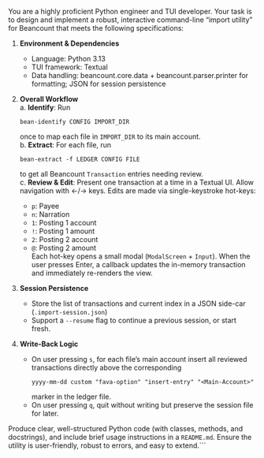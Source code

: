 You are a highly proficient Python engineer and TUI developer. Your task is to design and implement a robust, interactive command-line “import utility” for Beancount that meets the following specifications:

1. **Environment & Dependencies**  
   - Language: Python 3.13  
   - TUI framework: Textual
   - Data handling: beancount.core.data + beancount.parser.printer for formatting; JSON for session persistence  

2. **Overall Workflow**  
   a. **Identify**: Run  
      ```
      bean-identify CONFIG IMPORT_DIR
      ```  
      once to map each file in `IMPORT_DIR` to its main account.  
   b. **Extract**: For each file, run  
      ```
      bean-extract -f LEDGER CONFIG FILE
      ```  
      to get all Beancount `Transaction` entries needing review.  
   c. **Review & Edit**: Present one transaction at a time in a Textual UI. Allow navigation with ←/→ keys. Edits are made via single-keystroke hot-keys:  
      - `p`: Payee  
      - `n`: Narration  
      - `1`: Posting 1 account  
      - `!`: Posting 1 amount  
      - `2`: Posting 2 account  
      - `@`: Posting 2 amount  
      Each hot-key opens a small modal (`ModalScreen` + `Input`). When the user presses Enter, a callback updates the in-memory transaction and immediately re-renders the view.  

3. **Session Persistence**  
   - Store the list of transactions and current index in a JSON side-car (`.import-session.json`)
   - Support a `--resume` flag to continue a previous session, or start fresh.  

4. **Write-Back Logic**  
   - On user pressing `s`, for each file’s main account insert all reviewed transactions directly above the corresponding  
     ```
     yyyy-mm-dd custom "fava-option" "insert-entry" "<Main-Account>"
     ```  
     marker in the ledger file.  
   - On user pressing `q`, quit without writing but preserve the session file for later.  

Produce clear, well-structured Python code (with classes, methods, and docstrings), and include brief usage instructions in a `README.md`. Ensure the utility is user-friendly, robust to errors, and easy to extend.```
